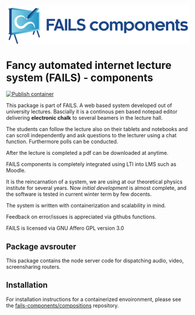!["FAILS logo"](failslogo.svg)
# Fancy automated internet lecture system (**FAILS**) - components
[![Publish container](https://github.com/fails-components/avsrouter/actions/workflows/docker-publish.yml/badge.svg)](https://github.com/fails-components/avsrouter/actions/workflows/docker-publish.yml)

This package is part of FAILS.
A web based system developed out of university lectures.
Bascially it is a continous pen based notepad editor  delivering **electronic chalk**  to several beamers in the lecture hall.

The students can follow the lecture also on their tablets and notebooks and can scroll independently and ask questions to the lecturer using a chat function.
Furthermore polls can be conducted.

After the lecture is completed a pdf can be downloaded at anytime.

FAILS components is completely integrated using LTI into LMS such as Moodle.

It is the reincarnation of a system, we are using at our theoretical physics institute for several years. Now *initial development* is almost complete, and the software is tested in current winter term by few docents.

The system is written with containerization and scalability in mind.

Feedback on error/issues is appreciated via githubs functions.

FAILS is licensed via GNU Affero GPL version 3.0 

## Package avsrouter
This package contains the node server code for dispatching audio, video, screensharing routers.

## Installation
For installation instructions for a containerized envoironment, please see the [fails-components/compositions](https://github.com/fails-components/compositions "fails-components/compositions") repository.
